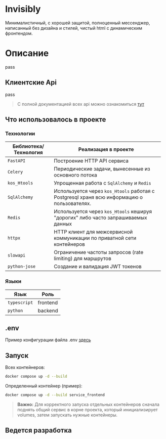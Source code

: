 # Invisibly
Минималистичный, с хорошей защитой, полноценный мессенджер, написанный без дизайна и стилей, чистый html с динамическим фронтендом.

# Описание 
pass

## Клиентские Api
pass

> С полной документацией всех api можно ознакомиться [тут](https://github.com/KociHH/Invisibly/blob/main/README.api.md)

## Что использовалось в проекте

### Технологии
| Библиотека/Технология | Реализация в проекте |
|-----------------|----------------------------------------------------------|
| `FastAPI`       | Построение HTTP API сервиса |
| `Celery`        | Периодические задачи, вынесенные из основного потока |
| `kos_Htools`    | Упрощенная работа с `SqlAlchemy` и `Redis` |
| `SqlAlchemy`    | Используется через `kos_Htools` работая с Postgresql храня всю информацию о пользователях. |
| `Redis`         | Используется через `kos_Htools` кешируя "дорогих" либо часто запрашиваемых данных |
| `httpx`         | HTTP клиент для межсервисной коммуникации по приватной сети контейнеров |
| `slowapi`       | Ограничение частоты запросов (rate limiting) для маршрутов |
| `python-jose`   | Создание и валидация JWT токенов | 

### Языки
| Язык | Роль |
|-------------|---------------------------|
| `typescript`| frontend |
| `python`    | backend |   

## .env
Пример конфигурации файла .env [здесь](https://github.com/KociHH/Invisibly/blob/main/env.txt)


## Запуск
Всех контейнеров:
```bash
docker compose up -d --build
```

Определенный контейнер (пример):
```bash
docker compose up -d --build service_frontend
```

> **Важно:** Для корректного запуска отдельных контейнеров сначала поднять общий сервис в корне проекта, который инициализирует volumes, затем запускать нужные контейнеры.

## Ведется разработка